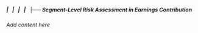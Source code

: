 ##### |   |   |   |   ├── Segment-Level Risk Assessment in Earnings Contribution

*Add content here*